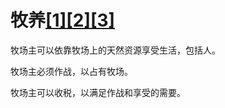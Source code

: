 # 牧养[[1]](./appendices/about-saving-and-killing.md)[[2]](./appendices/artificial-cowboy.md)[[3]](./appendices/interstellar-migration.md)

牧场主可以依靠牧场上的天然资源享受生活，包括人。

牧场主必须作战，以占有牧场。

牧场主可以收税，以满足作战和享受的需要。
